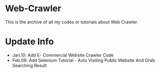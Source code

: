 # Web-Crawler

This is the archive of all my codes or tutorials about Web Crawler.

# Update Info
* Jan.10: Add E- Commercial Website Crawler Code
* Feb.09: Add Selenium Tutorial - Auto Visiting Public Website And Grab Searching Result
